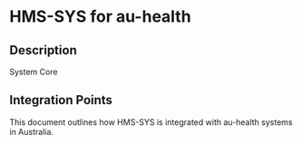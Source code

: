 # HMS-SYS for au-health

## Description

System Core

## Integration Points

This document outlines how HMS-SYS is integrated with au-health systems in Australia.
